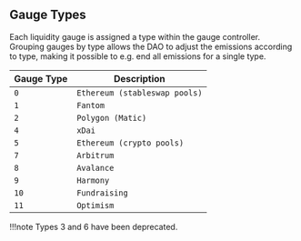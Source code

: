 ## **Gauge Types**

Each liquidity gauge is assigned a type within the gauge controller. Grouping gauges by type allows the DAO to adjust the emissions according to type, making it possible to e.g. end all emissions for a single type.

| Gauge Type   | Description | 
| -------- | -------|
| `0`      |  `Ethereum (stableswap pools)`   | 
| `1`      |  `Fantom`| 
| `2`      |  `Polygon (Matic)` | 
| `4`      |  `xDai`|
| `5`      |  `Ethereum (crypto pools)`|
| `7`      |  `Arbitrum`|
| `8`      |  `Avalance`|
| `9`      |  `Harmony`|
| `10`      |  `Fundraising`|
| `11`      |  `Optimism`|


!!!note
    Types 3 and 6 have been deprecated.